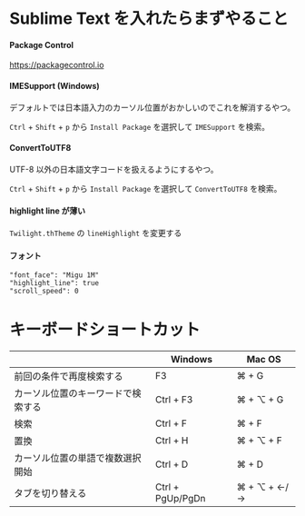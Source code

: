 # Sublime Text を入れたらまずやること

#### Package Control

https://packagecontrol.io

#### IMESupport (Windows)

デフォルトでは日本語入力のカーソル位置がおかしいのでこれを解消するやつ。

`Ctrl` + `Shift` + `p` から `Install Package` を選択して `IMESupport` を検索。

#### ConvertToUTF8 

UTF-8 以外の日本語文字コードを扱えるようにするやつ。

`Ctrl` + `Shift` + `p` から `Install Package` を選択して `ConvertToUTF8` を検索。

#### highlight line が薄い

`Twilight.thTheme` の `lineHighlight` を変更する

#### フォント

```
"font_face": "Migu 1M"
"highlight_line": true
"scroll_speed": 0
```

# キーボードショートカット

| | Windows | Mac OS |
|-|-|-|
| 前回の条件で再度検索する | F3 | ⌘ + G |
| カーソル位置のキーワードで検索する | Ctrl + F3 | ⌘ + ⌥ + G |
| 検索 | Ctrl + F | ⌘ + F |
| 置換 | Ctrl + H | ⌘ + ⌥ + F |
| カーソル位置の単語で複数選択開始 | Ctrl + D | ⌘ + D |
| タブを切り替える | Ctrl + PgUp/PgDn | ⌘ + ⌥ + ←/→ |
